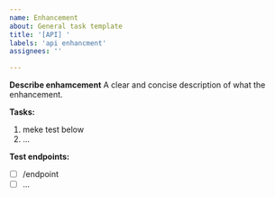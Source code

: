 ```yaml
---
name: Enhancement
about: General task template
title: '[API] '
labels: 'api enhancment'
assignees: ''

---
```


**Describe enhamcement**
A clear and concise description of what the enhancement.

**Tasks:**

1. meke test below
2. ...

**Test endpoints:**

- [ ] /endpoint
- [ ] ...
